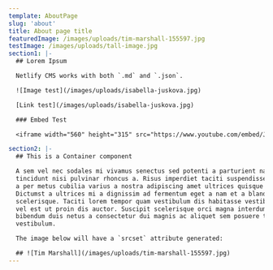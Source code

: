 ```yaml
---
template: AboutPage
slug: 'about'
title: About page title
featuredImage: /images/uploads/tim-marshall-155597.jpg
testImage: /images/uploads/tall-image.jpg
section1: |-
  ## Lorem Ipsum

  Netlify CMS works with both `.md` and `.json`.

  ![Image test](/images/uploads/isabella-juskova.jpg)

  [Link test](/images/uploads/isabella-juskova.jpg)

  ### Embed Test

  <iframe width="560" height="315" src="https://www.youtube.com/embed/Js00yn142ic" frameborder="0" allow="autoplay; encrypted-media" allowfullscreen></iframe>

section2: |-
  ## This is a Container component

  A sem vel nec sodales mi vivamus senectus sed potenti a parturient nascetur
  tincidunt nisi pulvinar rhoncus a. Risus imperdiet taciti suspendisse facilisi
  a per metus cubilia varius a nostra adipiscing amet ultrices quisque ac mi a.
  Dictumst a ultrices mi a dignissim ad fermentum eget a nam et a blandit
  scelerisque. Taciti lorem tempor quam vestibulum dis habitasse vestibulum diam
  vel est ut proin dis auctor. Suscipit scelerisque orci magna interdum vel
  bibendum duis netus a consectetur dui magnis ac aliquet sem posuere tincidunt
  vestibulum.

  The image below will have a `srcset` attribute generated:

  ## ![Tim Marshall](/images/uploads/tim-marshall-155597.jpg)
---
```

